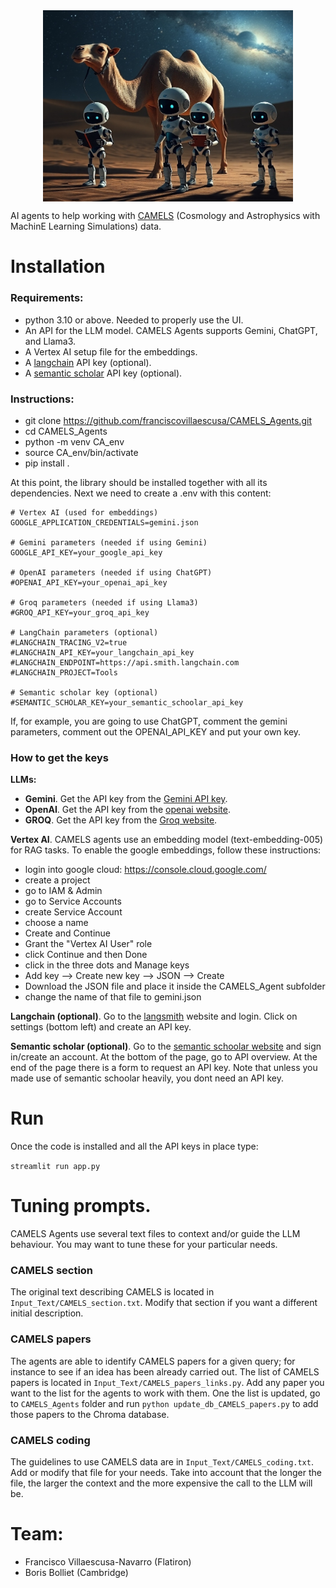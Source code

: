 <img src="images/logo.png" alt="CAMELS Agents" width="400" style="display: block; margin: auto;">


AI agents to help working with [CAMELS](https://camels.readthedocs.io) (Cosmology and Astrophysics with MachinE Learning Simulations) data.

# Installation

### Requirements:
- python 3.10 or above. Needed to properly use the UI.
- An API for the LLM model. CAMELS Agents supports Gemini, ChatGPT, and Llama3.
- A Vertex AI setup file for the embeddings.
- A [langchain](https://www.langchain.com) API key (optional). 
- A [semantic scholar](https://www.semanticscholar.org) API key (optional).

### Instructions:
- git clone https://github.com/franciscovillaescusa/CAMELS_Agents.git
- cd CAMELS_Agents
- python -m venv CA_env
- source CA_env/bin/activate
- pip install .

At this point, the library should be installed together with all its dependencies. Next we need to create a .env with this content:

```
# Vertex AI (used for embeddings)
GOOGLE_APPLICATION_CREDENTIALS=gemini.json

# Gemini parameters (needed if using Gemini)
GOOGLE_API_KEY=your_google_api_key

# OpenAI parameters (needed if using ChatGPT)
#OPENAI_API_KEY=your_openai_api_key

# Groq parameters (needed if using Llama3)
#GROQ_API_KEY=your_groq_api_key

# LangChain parameters (optional)
#LANGCHAIN_TRACING_V2=true
#LANGCHAIN_API_KEY=your_langchain_api_key
#LANGCHAIN_ENDPOINT=https://api.smith.langchain.com
#LANGCHAIN_PROJECT=Tools

# Semantic scholar key (optional)
#SEMANTIC_SCHOLAR_KEY=your_semantic_schoolar_api_key
```
If, for example, you are going to use ChatGPT, comment the gemini parameters, comment out the OPENAI_API_KEY and put your own key.

### How to get the keys

**LLMs:**

- **Gemini**. Get the API key from the [Gemini API key](https://ai.google.dev/gemini-api/docs/api-key).
- **OpenAI**. Get the API key from the [openai website](https://platform.openai.com).
- **GROQ**. Get the API key from the [Groq website](https://console.groq.com/).

**Vertex AI**. CAMELS agents use an embedding model (text-embedding-005) for RAG tasks. To enable the google embeddings, follow these instructions:

- login into google cloud: https://console.cloud.google.com/
- create a project
- go to IAM & Admin
- go to Service Accounts
- create Service Account
- choose a name
- Create and Continue
- Grant the "Vertex AI User" role
- click Continue and then Done
- click in the three dots and Manage keys
- Add key --> Create new key --> JSON --> Create
- Download the JSON file and place it inside the CAMELS_Agent subfolder
- change the name of that file to gemini.json

**Langchain (optional)**. Go to the [langsmith](https://www.langchain.com/langsmith) website and login. Click on settings (bottom left) and create an API key.

**Semantic scholar (optional)**. Go to the [semantic schoolar website](https://www.semanticscholar.org) and sign in/create an account. At the bottom of the page, go to API overview. At the end of the page there is a form to request an API key. Note that unless you made use of semantic schoolar heavily, you dont need an API key.


# Run

Once the code is installed and all the API keys in place type:

`streamlit run app.py`

# Tuning prompts.

CAMELS Agents use several text files to context and/or guide the LLM behaviour. You may want to tune these for your particular needs.

### CAMELS section

The original text describing CAMELS is located in `Input_Text/CAMELS_section.txt`. Modify that section if you want a different initial description.

### CAMELS papers

The agents are able to identify CAMELS papers for a given query; for instance to see if an idea has been already carried out. The list of CAMELS papers is located in `Input_Text/CAMELS_papers_links.py`. Add any paper you want to the list for the agents to work with them. One the list is updated, go to `CAMELS_Agents` folder and run `python update_db_CAMELS_papers.py` to add those papers to the Chroma database.

### CAMELS coding

The guidelines to use CAMELS data are in `Input_Text/CAMELS_coding.txt`. Add or modify that file for your needs. Take into account that the longer the file, the larger the context and the more expensive the call to the LLM will be.

# Team:

- Francisco Villaescusa-Navarro (Flatiron)
- Boris Bolliet (Cambridge)